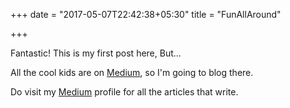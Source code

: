 +++
date = "2017-05-07T22:42:38+05:30"
title = "FunAllAround"

+++

Fantastic! This is my first post here, But...

All the cool kids are on [Medium](https://medium.com), so I'm going to blog there.

Do visit my [Medium](https://medium.com/@aravindputrevu) profile for all the articles that  write.
